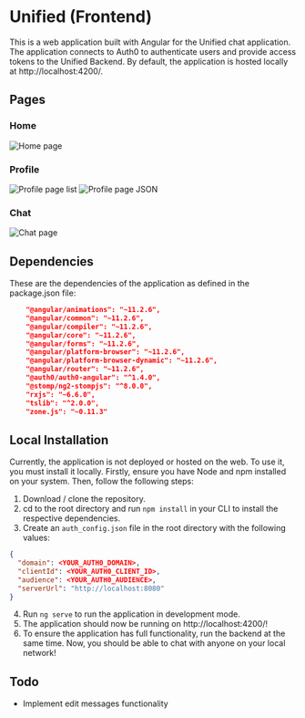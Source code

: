 # Unified (Frontend)

This is a web application built with Angular for the Unified chat application. The application connects to Auth0 to authenticate users and provide access tokens to the Unified Backend. By default, the application is hosted locally at http://localhost:4200/.

## Pages

### Home

![Home page](https://i.imgur.com/oaVsyff.png)

### Profile

![Profile page list](https://i.imgur.com/kfuIpqA.png)
![Profile page JSON](https://i.imgur.com/vbClus1.png)

### Chat

![Chat page](https://i.imgur.com/7qO0zt2.png)

## Dependencies

These are the dependencies of the application as defined in the package.json file:

```json
    "@angular/animations": "~11.2.6",
    "@angular/common": "~11.2.6",
    "@angular/compiler": "~11.2.6",
    "@angular/core": "~11.2.6",
    "@angular/forms": "~11.2.6",
    "@angular/platform-browser": "~11.2.6",
    "@angular/platform-browser-dynamic": "~11.2.6",
    "@angular/router": "~11.2.6",
    "@auth0/auth0-angular": "^1.4.0",
    "@stomp/ng2-stompjs": "^8.0.0",
    "rxjs": "~6.6.0",
    "tslib": "^2.0.0",
    "zone.js": "~0.11.3"
```

## Local Installation

Currently, the application is not deployed or hosted on the web. To use it, you must install it locally. Firstly, ensure you have Node and npm installed on your system. Then, follow the following steps:

1. Download / clone the repository.
2. cd to the root directory and run `npm install` in your CLI to install the respective dependencies.
3. Create an `auth_config.json` file in the root directory with the following values:
   
```json
{
  "domain": <YOUR_AUTH0_DOMAIN>,
  "clientId": <YOUR_AUTH0_CLIENT_ID>,
  "audience": <YOUR_AUTH0_AUDIENCE>,
  "serverUrl": "http://localhost:8080"
}
```

4. Run `ng serve` to run the application in development mode.
5. The application should now be running on http://localhost:4200/!
6. To ensure the application has full functionality, run the backend at the same time. Now, you should be able to chat with anyone on your local network!

## Todo

- Implement edit messages functionality
